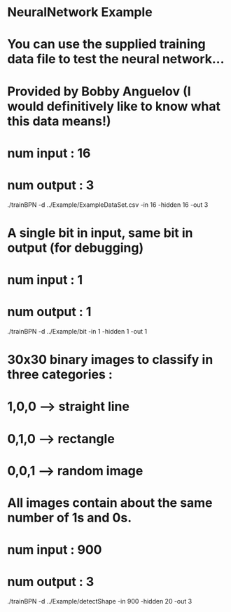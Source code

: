 # NeuralNetwork Example

# You can use the supplied training data file to test the neural network...


# Provided by Bobby Anguelov (I would definitively like to know what this data means!)
# num input : 16
# num output : 3
./trainBPN -d ../Example/ExampleDataSet.csv -in 16 -hidden 16 -out 3

# A single bit in input, same bit in output (for debugging)
# num input : 1
# num output : 1
./trainBPN -d ../Example/bit -in 1 -hidden 1 -out 1

# 30x30 binary images to classify in three categories : 
# 1,0,0 --> straight line
# 0,1,0 --> rectangle
# 0,0,1 --> random image
# All images contain about the same number of 1s and 0s.

# num input : 900
# num output : 3
./trainBPN -d ../Example/detectShape -in 900 -hidden 20 -out 3
